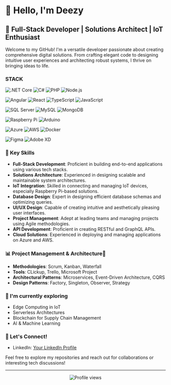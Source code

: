 
# 👋 Hello, I'm Deezy

## 🚀 Full-Stack Developer | Solutions Architect | IoT Enthusiast

Welcome to my GitHub! I'm a versatile developer passionate about creating comprehensive digital solutions. From crafting elegant code to designing intuitive user experiences and architecting robust systems, I thrive on bringing ideas to life.



  ### STACK

  ![.NET Core](https://img.shields.io/badge/.NET%20Core-512BD4?style=for-the-badge&logo=.net&logoColor=white)
  ![C#](https://img.shields.io/badge/C%23-239120?style=for-the-badge&logo=c-sharp&logoColor=white)
  ![PHP](https://img.shields.io/badge/PHP-777BB4?style=for-the-badge&logo=php&logoColor=white)
  ![Node.js](https://img.shields.io/badge/Node.js-339933?style=for-the-badge&logo=nodedotjs&logoColor=white)


  ![Angular](https://img.shields.io/badge/Angular-DD0031?style=for-the-badge&logo=angular&logoColor=white)
  ![React](https://img.shields.io/badge/React-20232A?style=for-the-badge&logo=react&logoColor=61DAFB)
  ![TypeScript](https://img.shields.io/badge/TypeScript-007ACC?style=for-the-badge&logo=typescript&logoColor=white)
  ![JavaScript](https://img.shields.io/badge/JavaScript-F7DF1E?style=for-the-badge&logo=javascript&logoColor=black)


  ![SQL Server](https://img.shields.io/badge/SQL%20Server-CC2927?style=for-the-badge&logo=microsoft-sql-server&logoColor=white)
  ![MySQL](https://img.shields.io/badge/MySQL-4479A1?style=for-the-badge&logo=mysql&logoColor=white)
  ![MongoDB](https://img.shields.io/badge/MongoDB-47A248?style=for-the-badge&logo=mongodb&logoColor=white)


  ![Raspberry Pi](https://img.shields.io/badge/Raspberry%20Pi-A22846?style=for-the-badge&logo=Raspberry-Pi&logoColor=white)
  ![Arduino](https://img.shields.io/badge/Arduino-00979D?style=for-the-badge&logo=Arduino&logoColor=white)

  ![Azure](https://img.shields.io/badge/Azure-0089D6?style=for-the-badge&logo=microsoft-azure&logoColor=white)
  ![AWS](https://img.shields.io/badge/AWS-232F3E?style=for-the-badge&logo=amazon-aws&logoColor=white)
  ![Docker](https://img.shields.io/badge/Docker-2496ED?style=for-the-badge&logo=docker&logoColor=white)


  ![Figma](https://img.shields.io/badge/Figma-F24E1E?style=for-the-badge&logo=figma&logoColor=white)
  ![Adobe XD](https://img.shields.io/badge/Adobe%20XD-FF61F6?style=for-the-badge&logo=Adobe%20XD&logoColor=white)

### 🌟 Key Skills

- **Full-Stack Development**: Proficient in building end-to-end applications using various tech stacks.
- **Solutions Architecture**: Experienced in designing scalable and maintainable system architectures.
- **IoT Integration**: Skilled in connecting and managing IoT devices, especially Raspberry Pi-based solutions.
- **Database Design**: Expert in designing efficient database schemas and optimizing queries.
- **UI/UX Design**: Capable of creating intuitive and aesthetically pleasing user interfaces.
- **Project Management**: Adept at leading teams and managing projects using Agile methodologies.
- **API Development**: Proficient in creating RESTful and GraphQL APIs.
- **Cloud Solutions**: Experienced in deploying and managing applications on Azure and AWS.


### 📊 Project Management & Architecture🚀

- **Methodologies**: Scrum, Kanban, Waterfall
- **Tools**: CLickup, Trello, Microsoft Project
- **Architectural Patterns**: Microservices, Event-Driven Architecture, CQRS
- **Design Patterns**: Factory, Singleton, Observer, Strategy



### 🌱 I'm currently exploring

- Edge Computing in IoT
- Serverless Architectures
- Blockchain for Supply Chain Management
- AI & Machine Learning

### 🤝 Let's Connect!

- LinkedIn: [Your LinkedIn Profile]([https://www.linkedin.com/in/your-profile/](https://gh.linkedin.com/in/kondasmajid))


Feel free to explore my repositories and reach out for collaborations or interesting tech discussions!

---

<p align="center">
  <img src="https://komarev.com/ghpvc/?username=your-username&color=blueviolet" alt="Profile views" />
</p>

<!---
deezzzi/deezzzi is a ✨ special ✨ repository because its `README.md` (this file) appears on your GitHub profile.
You can click the Preview link to take a look at your changes.
--->
